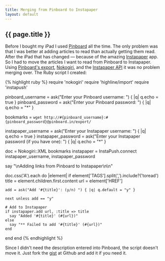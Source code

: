 ```yaml
---
title: Merging from Pinboard to Instapaper
layout: default
---
```


{{ page.title }}
----------------

Before I bought my iPad I used [Pinboard](pinboard.in/) all the time. The only problem was that I was better at adding articles to read than actually getting them read. After the iPad that has changed — because of the amazing [Instapaper](http://www.instapaper.com/) app. So I had to move the articles I want to read from Pinboard to Instapaper. Using [Pinboard's export](http://pinboard.in/howto/#export), [Nokogiri](http://nokogiri.org/), and the [Instapaper API](http://www.instapaper.com/api) it was no problem merging over. The Ruby script I created:

{% highlight ruby %}
require 'nokogiri'
require 'highline/import'
require 'instapush'

pinboard_username = ask("Enter your Pinboard username: ") { |q| q.echo = true }
pinboard_password = ask("Enter your Pinboard password: ") { |q| q.echo = "*" }

bookmarks = `wget http://#{pinboard_username}:#{pinboard_password}@pinboard.in/export/`

instapaper_username = ask("Enter your Instapaper username: ") { |q| q.echo = true }
instapaper_password = ask("Enter your Instapaper password (if you have one): ") { |q| q.echo = "*" }

doc = Nokogiri::XML bookmarks
instapaper = InstaPush.connect instapaper_username, instapaper_password

say "\nAdding links from Pinboard to Instapaper\n\n"

doc.css('A').each do |element|
  if element['TAGS'].split(',').include?('toread')
    title = element.children.first.content
    url   = element['HREF']

    add = ask("Add '#{title}': (y/n) ") { |q| q.default = "y" }

    next unless add == "y"
    
    # Add to Instapaper
    if instapaper.add url, :title => title
      say "Added '#{title}' (#{url})"
    else
      say "** Failed to add '#{title}' (#{url})"
    end
  end
end
{% endhighlight %}

Since I didn't need the description entered into Pinboard, the script doesn't move it. Just fork the [gist](http://gist.github.com/492818) at Github and add it if you need it.